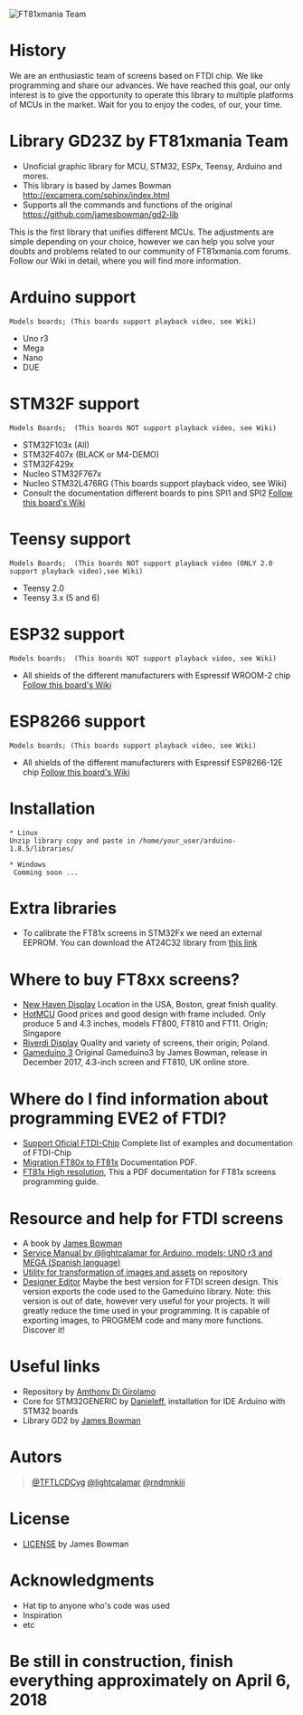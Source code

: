 ![FT81xmania Team](https://ft81xmania.com/comunidad/images/logo.png)
# History
We are an enthusiastic team of screens based on FTDI chip. We like programming and share our advances. We have reached this goal, our only interest is to give the opportunity to operate this library to multiple platforms of MCUs in the market. Wait for you to enjoy the codes, of our, your time.

# Library GD23Z by FT81xmania Team
+ Unoficial graphic library for MCU, STM32, ESPx, Teensy, Arduino and mores.
+ This library is based by James Bowman http://excamera.com/sphinx/index.html
+ Supports all the commands and functions of the original https://github.com/jamesbowman/gd2-lib

This is the first library that unifies different MCUs. The adjustments are simple depending on your choice, however we can help you solve your doubts and problems related to our community of FT81xmania.com forums.
Follow our Wiki in detail, where you will find more information.

# Arduino support
    Models boards; (This boards support playback video, see Wiki)
* Uno r3
* Mega
* Nano
* DUE

# STM32F support
    Models Boards;  (This boards NOT support playback video, see Wiki)
* STM32F103x (All)
* STM32F407x (BLACK or M4-DEMO)
* STM32F429x
* Nucleo STM32F767x
* Nucleo STM32L476RG (This boards support playback video, see Wiki) 
* Consult the documentation different boards to pins SPI1 and SPI2 [Follow this board's Wiki](https://github.com/lightcalamar/GD23Z/wiki/STM32Fx-configuration) 
    
# Teensy support 
    Models Boards;  (This boards NOT support playback video (ONLY 2.0 support playback video),see Wiki)
* Teensy 2.0
* Teensy 3.x (5 and 6)

# ESP32 support  
    Models boards;  (This boards NOT support playback video, see Wiki)
* All shields of the different manufacturers with Espressif WROOM-2 chip 
     [Follow this board's Wiki](https://github.com/lightcalamar/GD23Z/wiki/ESP32-configuration)
   
# ESP8266 support
    Models boards; (This boards support playback video, see Wiki)
* All shields of the different manufacturers with Espressif ESP8266-12E chip
     [Follow this board's Wiki](https://github.com/lightcalamar/GD23Z/wiki/ESP8266-configuration)
     
# Installation
    * Linux
    Unzip library copy and paste in /home/your_user/arduino-1.8.5/libraries/
    
    * Windows
     Comming soon ...
     
# Extra libraries    
* To calibrate the FT81x screens in STM32Fx we need an external EEPROM. You can download the AT24C32 library from 
 [this link](https://ft81xmania.com/comunidad/Tema-library-eeprom-at24xx)
 
# Where to buy FT8xx screens?
* [New Haven Display](http://www.newhavendisplay.com/advanced_search_result.html?y=0&x=0&keyword=eve2&search_in_description=1) Location in the USA, Boston, great finish quality.
* [HotMCU](https://www.hotmcu.com/index.php?main_page=advanced_search_result&search_in_description=1&keyword=ftdi)
 Good prices and good design with frame included. Only produce 5 and 4.3 inches, models FT800, FT810 and FT11.
Origin; Singapore
* [Riverdi Display](https://riverdi.com/product/mikroc-pro-for-ft90x/) Quality and variety of screens, their origin; Poland.
* [Gameduino 3](https://coolcomponents.co.uk/products/gameduino-3) Original Gameduino3 by James Bowman, release in December 2017, 4.3-inch screen and FT810, UK online store.

# Where do I find information about programming EVE2 of FTDI?
* [Support Oficial FTDI-Chip](http://www.ftdichip.com/Support/SoftwareExamples/FT800_Projects.htm#FT8xx_Selecting%20an%20LCD%20Display) Complete list of examples and documentation of FTDI-Chip
* [Migration FT80x to FT81x](http://www.ftdichip.com/Support/Documents/AppNotes/AN_390%20FT80x%20To%20FT81x%20Migration%20Guide.pdf) Documentation PDF.
* [FT81x High resolution](http://brtchip.com/wp-content/uploads/Support/Documentation/Datasheets/ICs/EVE/DS_FT81x.pdf), This a PDF documentation for FT81x screens programming guide.

# Resource and help for FTDI screens
* A book by [James Bowman](https://ft81xmania.com/comunidad/Tema-gd2-book-by-james-bownman-screen-ftdi?highlight=book)
* [Service Manual by @lightcalamar for Arduino, models; UNO r3 and MEGA (Spanish language)](https://ft81xmania.com/comunidad/Tema-ft8xx-service-manual)
* [Utility for transformation of images and assets](https://github.com/lightcalamar/Asset-Tools-FT81X-v3) on repository 
* [Designer Editor](https://drive.google.com/open?id=1cmoGCe6tMLE_6JSjYLIngVogORFmBwBG) Maybe the best version for FTDI screen design. This version exports the code used to the Gameduino library. Note: this version is out of date, however very useful for your projects. It will greatly reduce the time used in your programming. It is capable of exporting images, to PROGMEM code and many more functions. Discover it!

# Useful links
* Repository by [Amthony Di Girolamo](https://github.com/AnthonyDiGirolamo/gd2-lib-sdfat-testing)
* Core for STM32GENERIC by [Danieleff](https://github.com/danieleff/STM32GENERIC), installation for IDE Arduino with STM32 boards
* Library GD2 by [James Bowman](https://github.com/jamesbowman/gd2-lib)

# Autors
> [@TFTLCDCyg](https://ft81xmania.com/comunidad/Usuario-tftlcdcyg)
> [@lightcalamar](https://ft81xmania.com/comunidad/Usuario-lightcalamar)
> [@rndmnkiii](https://ft81xmania.com/comunidad/Usuario-rndmnkiii)

# License
* [LICENSE](https://github.com/lightcalamar/GD23Z/blob/master/LICENSE "LICENSE") by James Bowman

# Acknowledgments
- Hat tip to anyone who's code was used
- Inspiration
- etc

# Be still in construction, finish everything approximately on April 6, 2018
